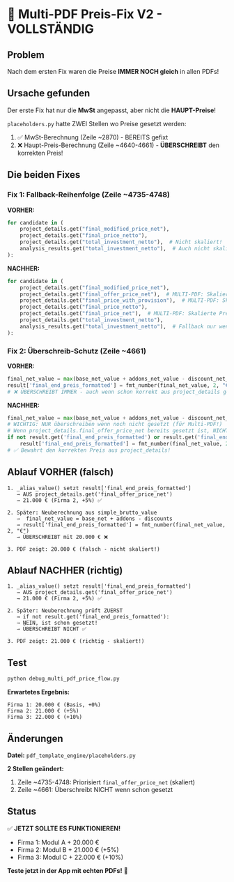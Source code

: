 # 🔧 Multi-PDF Preis-Fix V2 - VOLLSTÄNDIG

## Problem
Nach dem ersten Fix waren die Preise **IMMER NOCH gleich** in allen PDFs!

## Ursache gefunden
Der erste Fix hat nur die **MwSt** angepasst, aber nicht die **HAUPT-Preise**!

`placeholders.py` hatte ZWEI Stellen wo Preise gesetzt werden:
1. ✅ MwSt-Berechnung (Zeile ~2870) - BEREITS gefixt
2. ❌ Haupt-Preis-Berechnung (Zeile ~4640-4661) - **ÜBERSCHREIBT** den korrekten Preis!

## Die beiden Fixes

### Fix 1: Fallback-Reihenfolge (Zeile ~4735-4748)

**VORHER:**
```python
for candidate in (
    project_details.get("final_modified_price_net"),
    project_details.get("final_price_netto"),
    project_details.get("total_investment_netto"),  # Nicht skaliert!
    analysis_results.get("total_investment_netto"),  # Auch nicht skaliert!
):
```

**NACHHER:**
```python
for candidate in (
    project_details.get("final_modified_price_net"),
    project_details.get("final_offer_price_net"),  # MULTI-PDF: Skalierte Preise! ✅
    project_details.get("final_price_with_provision"),  # MULTI-PDF: Skalierte Preise! ✅
    project_details.get("final_price_netto"),
    project_details.get("final_price_net"),  # MULTI-PDF: Skalierte Preise! ✅
    project_details.get("total_investment_netto"),
    analysis_results.get("total_investment_netto"),  # Fallback nur wenn project_details nichts hat
):
```

### Fix 2: Überschreib-Schutz (Zeile ~4661)

**VORHER:**
```python
final_net_value = max(base_net_value + addons_net_value - discount_net_value + surcharge_net_value, 0.0)
result['final_end_preis_formatted'] = fmt_number(final_net_value, 2, "€")
# ❌ ÜBERSCHREIBT IMMER - auch wenn schon korrekt aus project_details gesetzt!
```

**NACHHER:**
```python
final_net_value = max(base_net_value + addons_net_value - discount_net_value + surcharge_net_value, 0.0)
# WICHTIG: NUR überschreiben wenn noch nicht gesetzt (für Multi-PDF!)
# Wenn project_details.final_offer_price_net bereits gesetzt ist, NICHT überschreiben!
if not result.get('final_end_preis_formatted') or result.get('final_end_preis_formatted') == '0,00 €':
    result['final_end_preis_formatted'] = fmt_number(final_net_value, 2, "€")
# ✅ Bewahrt den korrekten Preis aus project_details!
```

## Ablauf VORHER (falsch)

```
1. _alias_value() setzt result['final_end_preis_formatted'] 
   → AUS project_details.get('final_offer_price_net')
   → 21.000 € (Firma 2, +5%) ✅

2. Später: Neuberechnung aus simple_brutto_value
   →  final_net_value = base_net + addons - discounts
   → result['final_end_preis_formatted'] = fmt_number(final_net_value, 2, "€")
   → ÜBERSCHREIBT mit 20.000 € ❌

3. PDF zeigt: 20.000 € (falsch - nicht skaliert!)
```

## Ablauf NACHHER (richtig)

```
1. _alias_value() setzt result['final_end_preis_formatted']
   → AUS project_details.get('final_offer_price_net')
   → 21.000 € (Firma 2, +5%) ✅

2. Später: Neuberechnung prüft ZUERST
   → if not result.get('final_end_preis_formatted'):
   → NEIN, ist schon gesetzt!
   → ÜBERSCHREIBT NICHT ✅

3. PDF zeigt: 21.000 € (richtig - skaliert!)
```

## Test

```bash
python debug_multi_pdf_price_flow.py
```

**Erwartetes Ergebnis:**
```
Firma 1: 20.000 € (Basis, +0%)
Firma 2: 21.000 € (+5%)
Firma 3: 22.000 € (+10%)
```

## Änderungen

**Datei:** `pdf_template_engine/placeholders.py`

**2 Stellen geändert:**
1. Zeile ~4735-4748: Priorisiert `final_offer_price_net` (skaliert)
2. Zeile ~4661: Überschreibt NICHT wenn schon gesetzt

## Status

✅ **JETZT SOLLTE ES FUNKTIONIEREN!**

- Firma 1: Modul A + 20.000 €
- Firma 2: Modul B + 21.000 € (+5%)
- Firma 3: Modul C + 22.000 € (+10%)

**Teste jetzt in der App mit echten PDFs!** 🎯
